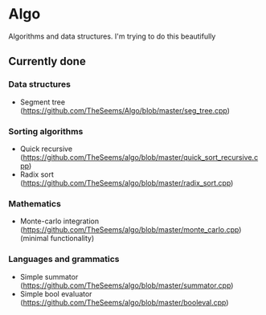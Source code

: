 # Algo
Algorithms and data structures. I'm trying to do this beautifully

## Currently done
  
### Data structures
- Segment tree (https://github.com/TheSeems/Algo/blob/master/seg_tree.cpp)
  
### Sorting algorithms
- Quick recursive (https://github.com/TheSeems/algo/blob/master/quick_sort_recursive.cpp)
- Radix sort (https://github.com/TheSeems/algo/blob/master/radix_sort.cpp)

### Mathematics
- Monte-carlo integration (https://github.com/TheSeems/algo/blob/master/monte_carlo.cpp) (minimal functionality)

### Languages and grammatics
- Simple summator (https://github.com/TheSeems/algo/blob/master/summator.cpp)
- Simple bool evaluator (https://github.com/TheSeems/algo/blob/master/booleval.cpp)
